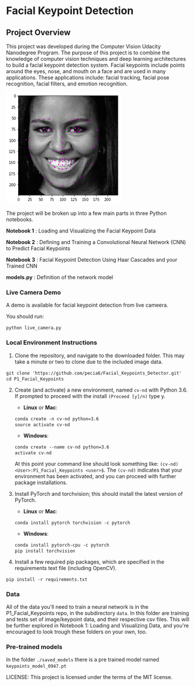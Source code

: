 [//]: # (Image References)

[image1]: ./images/michelle.png "Facial Keypoint Detection"

# Facial Keypoint Detection

## Project Overview

This project was developed during the Computer Vision Udacity Nanodegree Program. The purpose of this project is to combine the knowledge of computer vision techniques and deep learning architectures to build a facial keypoint detection system. Facial keypoints include points around the eyes, nose, and mouth on a face and are used in many applications. These applications include: facial tracking, facial pose recognition, facial filters, and emotion recognition.

![Facial Keypoint Detection][image1]

The project will be broken up into a few main parts in three Python notebooks.

__Notebook 1__ : Loading and Visualizing the Facial Keypoint Data

__Notebook 2__ : Defining and Training a Convolutional Neural Network (CNN) to Predict Facial Keypoints

__Notebook 3__ : Facial Keypoint Detection Using Haar Cascades and your Trained CNN

__models.py__ : Definition of the network model

### Live Camera Demo
A demo is available for facial keypoint detection from live cameera.

You should run:
```
python live_camera.py
```


### Local Environment Instructions

1. Clone the repository, and navigate to the downloaded folder. This may take a minute or two to clone due to the included image data.
```
git clone 'https://github.com/pecia6/Facial_Keypoints_Detector.git'
cd P1_Facial_Keypoints
```

2. Create (and activate) a new environment, named `cv-nd` with Python 3.6. If prompted to proceed with the install `(Proceed [y]/n)` type y.

	- __Linux__ or __Mac__: 
	```
	conda create -n cv-nd python=3.6
	source activate cv-nd
	```
	- __Windows__: 
	```
	conda create --name cv-nd python=3.6
	activate cv-nd
	```
	
	At this point your command line should look something like: `(cv-nd) <User>:P1_Facial_Keypoints <user>$`. The `(cv-nd)` indicates that your environment has been activated, and you can proceed with further package installations.

3. Install PyTorch and torchvision; this should install the latest version of PyTorch.
	
	- __Linux__ or __Mac__: 
	```
	conda install pytorch torchvision -c pytorch 
	```
	- __Windows__: 
	```
	conda install pytorch-cpu -c pytorch
	pip install torchvision
	```

6. Install a few required pip packages, which are specified in the requirements text file (including OpenCV).
```
pip install -r requirements.txt
```


### Data

All of the data you'll need to train a neural network is in the P1_Facial_Keypoints repo, in the subdirectory `data`. In this folder are training and tests set of image/keypoint data, and their respective csv files. This will be further explored in Notebook 1: Loading and Visualizing Data, and you're encouraged to look trough these folders on your own, too.

### Pre-trained models

In the folder `./saved_models` there is a pre trained model named `keypoints_model_0947.pt`


LICENSE: This project is licensed under the terms of the MIT license.
